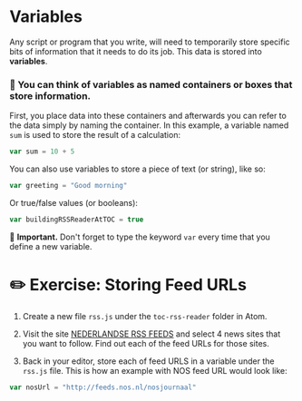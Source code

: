 # Variables

Any script or program that you write, will need to temporarily store specific bits of information that it needs to do its job. This data is stored into **variables**.

### 🌟 You can think of variables as named containers or boxes that store information.

First, you place data into these containers and afterwards you can refer to the data simply by naming the container. In this example, a variable named `sum` is used to store the result of a calculation:

```javascript
var sum = 10 + 5
```

You can also use variables to store a piece of text (or string), like so:

```javascript
var greeting = "Good morning"
```

Or true/false values (or booleans):

```javascript
var buildingRSSReaderAtTOC = true
```

📍 **Important.** Don't forget to type the keyword `var` every time that you define a new variable.





# ✏️ Exercise: Storing Feed URLs

1. Create a new file `rss.js` under the `toc-rss-reader` folder in Atom.

2. Visit the site [NEDERLANDSE RSS FEEDS](http://www.nationalemediasite.nl/rss-feeds.php) and select 4 news sites that you want to follow. Find out each of the feed URLs for those sites.

3. Back in your editor, store each of feed URLS in a variable under the `rss.js` file. This is how an example with NOS feed URL would look like:

  ```javascript
  var nosUrl = "http://feeds.nos.nl/nosjournaal"
  ```
